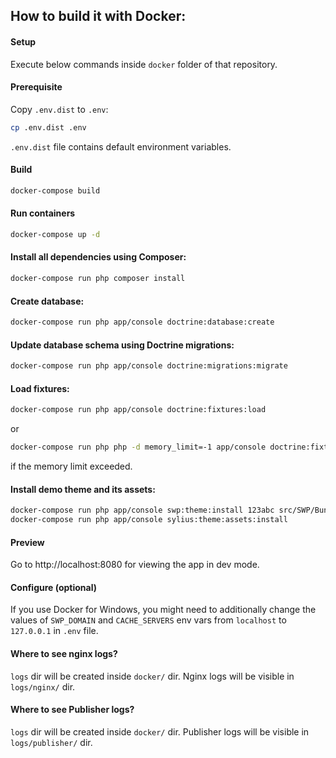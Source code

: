 ## How to build it with Docker:

#### Setup

Execute below commands inside `docker` folder of that repository.

#### Prerequisite

Copy `.env.dist` to `.env`:

```bash
cp .env.dist .env
```

`.env.dist` file contains default environment variables. 

#### Build

```bash
docker-compose build
```

#### Run containers

```bash
docker-compose up -d
```

#### Install all dependencies using Composer:

```bash
docker-compose run php composer install
```

#### Create database:

```bash
docker-compose run php app/console doctrine:database:create
```

#### Update database schema using Doctrine migrations:

```bash
docker-compose run php app/console doctrine:migrations:migrate
```

#### Load fixtures:

```bash
docker-compose run php app/console doctrine:fixtures:load
```

or 

```bash
docker-compose run php php -d memory_limit=-1 app/console doctrine:fixtures:load
```

if the memory limit exceeded.

#### Install demo theme and its assets:

```bash
docker-compose run php app/console swp:theme:install 123abc src/SWP/Bundle/FixturesBundle/Resources/themes/DefaultTheme/ -f -p
docker-compose run php app/console sylius:theme:assets:install
```

#### Preview

Go to http://localhost:8080 for viewing the app in dev mode.

#### Configure (optional)

If you use Docker for Windows, you might need to additionally 
change the values of `SWP_DOMAIN` and `CACHE_SERVERS` env vars from `localhost` to `127.0.0.1` in `.env` file.

#### Where to see nginx logs?

`logs` dir will be created inside `docker/` dir. Nginx logs will be visible in `logs/nginx/` dir.

#### Where to see Publisher logs?

`logs` dir will be created inside `docker/` dir. Publisher logs will be visible in `logs/publisher/` dir.
